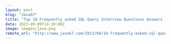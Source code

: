 ```yaml
---
layout: post
blog: "Java67"
title: "Top 10 Frequently asked SQL Query Interview Questions Answers (2023)"
date: 2023-09-09T14:28:00Z
image: images/java.png
remote_url: "http://www.java67.com/2013/04/10-frequently-asked-sql-query-interview-questions-answers-database.html"
---
```


